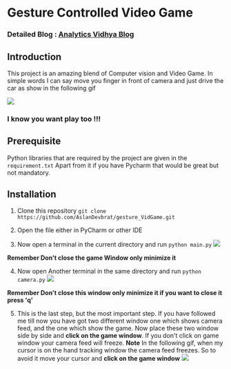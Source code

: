 # Gesture Controlled Video Game
### Detailed Blog : [Analytics Vidhya Blog](https://www.analyticsvidhya.com/blog/2021/06/gesture-controlled-video-game/)

## Introduction
This project is an amazing blend of Computer vision and Video Game.
In simple words I can say move you finger in front of camera
and just drive the car as show in the following gif

![](Hnet-image.gif)

### I know you want play too !!!

## Prerequisite
Python libraries that are required by the project are given in the 
`requirement.txt`
Apart from it if you have Pycharm that would be great but not mandatory.


## Installation
1. Clone this repository
    `git clone https://github.com/AslanDevbrat/gesture_VidGame.git`
   
2. Open the file either in PyCharm or other IDE
3. Now open a terminal in the current directory and run `python main.py`
    ![](main_py.gif)
   
**Remember Don't close the game Window only minimize it**
   
4. Now open Another terminal in the same directory and run `python camera.py`
    ![](camera_py.gif)
   
**Remember Don't close this window only minimize it if you want to close it press 'q'**
   
5. This is the last step, but the most important step. If you have followed me till now you have
got two different window one which shows camera feed, and the one which show the game. Now place 
   these two window side by side and **click on the game window**. If you don't click on game 
   window your camera feed will freeze.
   **Note** In the following gif, when my cursor is on the hand tracking window the camera feed freezes.
   So to avoid it move your cursor and **click on the game window**
   ![](final.gif)
